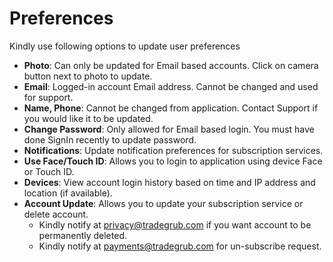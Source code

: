 # Preferences
  
  
Kindly use following options to update user preferences 
- **Photo**: Can only be updated for Email based accounts. Click on camera button next to photo to update.
- **Email**: Logged-in account Email address. Cannot be changed and used for support.
- **Name, Phone**: Cannot be changed from application. Contact Support if you would like it to be updated.
- **Change Password**: Only allowed for Email based login. You must have done SignIn recently to update password.
- **Notifications**: Update notification preferences for subscription services.
- **Use Face/Touch ID**: Allows you to login to application using device Face or Touch ID.
- **Devices**: View account login history based on time and IP address and location (if available).
- **Account Update**: Allows you to update your subscription service or delete account. 
  -  Kindly notify at [privacy@tradegrub.com](mailto:privacy@tradegrub.com) if you want account to be permanently deleted. 
  -  Kindly notify at [payments@tradegrub.com](mailto:payments@tradegrub.com) for un-subscribe request.
